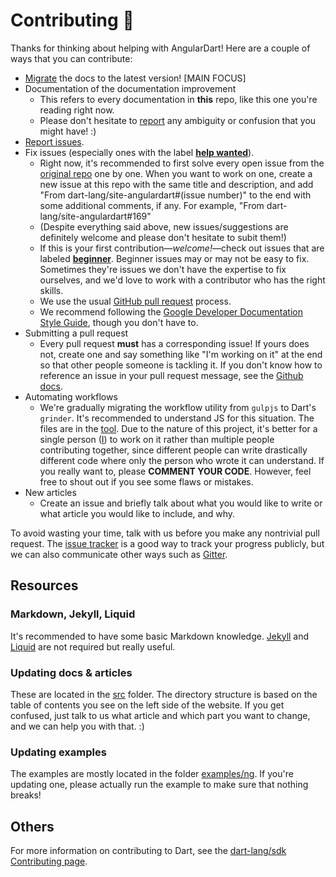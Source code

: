# Contributing :blue_heart:

Thanks for thinking about helping with AngularDart!
Here are a couple of ways that you can contribute:

* [Migrate](MIGRATION.md) the docs to the latest version! [MAIN FOCUS]
* Documentation of the documentation improvement
  * This refers to every documentation in **this** repo, like this one you're reading right now.
  * Please don't hesitate to [report](https://github.com/angulardart-community/site-angulardart/issues/new) any ambiguity or confusion that you might have! :)
* [Report issues](https://github.com/angulardart-community/site-angulardart/issues/new).
* Fix issues (especially ones with the label
  **[help wanted](https://github.com/angulardart-community/site-angulardart/issues?utf8=%E2%9C%93&q=is%3Aopen%20is%3Aissue%20label%3A%22help%20wanted%22%20)**).
  * Right now, it's recommended to first solve every open issue from the [original repo](https://github.com/dart-lang/site-angulardart/issues) one by one. When you want to work on one, create a new issue at this repo with the same title and description, and add "From dart-lang/site-angulardart#(issue number)" to the end with some additional comments, if any. For example, "From dart-lang/site-angulardart#169"
  * (Despite everything said above, new issues/suggestions are definitely welcome and please don't hesitate to subit them!)
  * If this is your first contribution—_welcome!_—check out issues that are 
  labeled **[beginner](https://github.com/angulardart-community/site-angulardart/issues?utf8=%E2%9C%93&q=is%3Aissue%20is%3Aopen%20label%3A%22help%20wanted%22%20label%3Abeginner%20)**.
  Beginner issues may or may not be easy to fix.
  Sometimes they're issues we don't have the expertise to fix ourselves,
  and we'd love to work with a contributor who has the right skills.
  * We use the usual [GitHub pull
    request](https://help.github.com/articles/about-pull-requests/) process.
  * We recommend following the [Google Developer Documentation Style
    Guide](https://developers.google.com/style/), though you don't have to.
* Submitting a pull request
  * Every pull request **must** has a corresponding issue! If yours does not, create one and say something like "I'm working on it" at the end so that other people someone is tackling it. If you don't know how to reference an issue in your pull request message, see the [Github docs](https://docs.github.com/en/github/writing-on-github/working-with-advanced-formatting/autolinked-references-and-urls#issues-and-pull-requests).
* Automating workflows
  * We're gradually migrating the workflow utility from `gulpjs` to Dart's `grinder`. It's recommended to understand JS for this situation. The files are in the [tool](tool/grind.dart). Due to the nature of this project, it's better for a single person ([I](@GZGavinZhao)) to work on it rather than multiple people contributing together, since different people can write drastically different code where only the person who wrote it can understand. If you really want to, please **COMMENT YOUR CODE**. However, feel free to shout out if you see some flaws or mistakes.
* New articles
  * Create an issue and briefly talk about what you would like to write or what article you would like to include, and why.

To avoid wasting your time, talk with us before you make any nontrivial
pull request. The [issue tracker](https://github.com/angulardart-community/site-angulardart/issues)
is a good way to track your progress publicly, but we can also communicate
other ways such as [Gitter](https://gitter.im/angulardart/community).

<!-- Put link to dart-lang/site-www and other receptive repos here?-->

## Resources

### Markdown, Jekyll, Liquid

It's recommended to have some basic Markdown knowledge. [Jekyll](https://jekyllrb.com) and [Liquid](https://shopify.github.io/liquid/) are not required but really useful.

### Updating docs & articles

These are located in the [src](src) folder. The directory structure is based on the table of contents you see on the left side of the website. If you get confused, just talk to us what article and which part you want to change, and we can help you with that. :)

### Updating examples

The examples are mostly located in the folder [examples/ng](examples/ng). If you're updating one, please actually run the example to make sure that nothing breaks!

## Others

For more information on contributing to Dart, see the
[dart-lang/sdk Contributing page](https://github.com/dart-lang/sdk/wiki/Contributing).

[angulardart-community]: https://angulardart.dev

